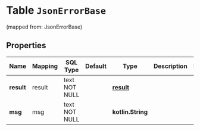 
# Table `JsonErrorBase` 
(mapped from: JsonErrorBase)

## Properties
Name | Mapping | SQL Type | Default | Type | Description | Notes
---- | ------- | -------- | ------- | ---- | ----------- | -----
**result** | result | text NOT NULL |  | [**result**](#ResultEnum) |  | 
**msg** | msg | text NOT NULL |  | **kotlin.String** |  | 




